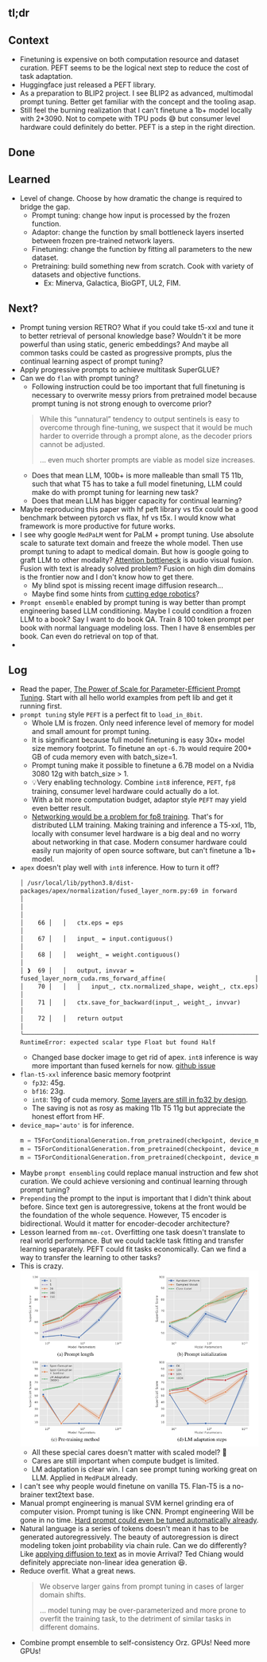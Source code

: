 ## tl;dr

## Context
- Finetuning is expensive on both computation resource and dataset curation. PEFT seems to be the logical next step to reduce the cost of task adaptation. 
- Huggingface just released a PEFT library. 
- As a preparation to BLIP2 project. I see BLIP2 as advanced, multimodal prompt tuning. Better get familiar with the concept and the tooling asap.
- Still feel the burning realization that I can't finetune a 1b+ model locally with 2*3090. Not to compete with TPU pods 😅 but consumer level hardware could definitely do better. PEFT is a step in the right direction.

## Done

## Learned
- Level of change. Choose by how dramatic the change is required to bridge the gap. 
  - Prompt tuning: change how input is processed by the frozen function.
  - Adaptor:  change the function by small bottleneck layers inserted between frozen pre-trained network layers.
  - Finetuning: change the function by fitting all parameters to the new dataset. 
  - Pretraining: build something new from scratch. Cook with variety of datasets and objective functions.
    - Ex: Minerva, Galactica, BioGPT, UL2, FIM. 

## Next?
- Prompt tuning version RETRO? What if you could take t5-xxl and tune it to better retrieval of personal knowledge base? Wouldn't it be more powerful than using static, generic embeddings? And maybe all common tasks could be casted as progressive prompts, plus the continual learning aspect of prompt tuning?
- Apply progressive prompts to achieve multitask SuperGLUE?
- Can we do `flan` with prompt tuning?
  - Following instruction could be too important that full finetuning is necessary to overwrite messy priors from pretrained model because prompt tuning is not strong enough to overcome prior?
  > While this “unnatural” tendency to output sentinels is easy to overcome through fine-tuning, we suspect that it would be much harder to override through a prompt alone, as the decoder priors cannot be adjusted.
  >
  > ... even much shorter prompts are viable as model size increases.
  - Does that mean LLM, 100b+ is more malleable than small T5 11b, such that what T5 has to take a full model finetuning, LLM could make do with prompt tuning for learning new task?
  - Does that mean LLM has bigger capacity for continual learning?
- Maybe reproducing this paper with hf peft library vs t5x could be a good benchmark between pytorch vs flax, hf vs t5x. I would know what framework is more productive for future works. 
- I see why google `MedPaLM` went for PaLM + prompt tuning. Use absolute scale to saturate text domain and freeze the whole model. Then use prompt tuning to adapt to medical domain. But how is google going to graft LLM to other modality? [Attention bottleneck](http://arxiv.org/abs/2107.00135) is audio visual fusion. Fusion with text is already solved problem? Fusion on high dim domains is the frontier now and I don't know how to get there. 
  - My blind spot is missing recent image diffusion research...
  - Maybe find some hints from [cutting edge robotics](https://ai.googleblog.com/2023/02/google-research-2022-beyond-robotics.html?m=1)?
- `Prompt ensemble` enabled by prompt tuning is way better than prompt engineering based LLM conditioning. Maybe I could condition a frozen LLM to a book? Say I want to do book QA. Train 8 100 token prompt per book with normal language modeling loss. Then I have 8 ensembles per book. Can even do retrieval on top of that.
-  

## Log
- Read the paper, [The Power of Scale for Parameter-Efficient Prompt Tuning](https://arxiv.org/abs/2104.08691). Start with all hello world examples from peft lib and get it running first. 
- `prompt tuning` style `PEFT` is a perfect fit to `load_in_8bit`.  
  - Whole LM is frozen. Only need inference level of memory for model and small amount for prompt tuning.
  - It is significant because full model finetuning is easy 30x+ model size memory footprint. To finetune an `opt-6.7b` would require 200+ GB of cuda memory even with batch_size=1. 
  - Prompt tuning make it possible to finetune a 6.7B model on a Nvidia 3080 12g with batch_size > 1. 
  - 💡Very enabling technology. Combine  `int8` inference, `PEFT`, `fp8` training, consumer level hardware could actually do a lot. 
  - With a bit more computation budget, adaptor style `PEFT` may yield even better result.
  - [Networking would be a problem for fp8 training](https://twitter.com/Tim_Dettmers/status/1621930955673047040). That's for distributed LLM training. Making training and inference a T5-xxl, 11b, locally with consumer level hardware is a big deal and no worry about networking in that case. Modern consumer hardware could easily run majority of open source software, but can't finetune a 1b+ model.
- `apex` doesn't play well with `int8` inference. How to turn it off?
  ```
  │ /usr/local/lib/python3.8/dist-packages/apex/normalization/fused_layer_norm.py:69 in forward      │
  │                                                                                                  │
  │    66 │   │   ctx.eps = eps                                                                      │
  │    67 │   │   input_ = input.contiguous()                                                        │
  │    68 │   │   weight_ = weight.contiguous()                                                      │
  │ ❱  69 │   │   output, invvar = fused_layer_norm_cuda.rms_forward_affine(                         │
  │    70 │   │   │   input_, ctx.normalized_shape, weight_, ctx.eps)                                │
  │    71 │   │   ctx.save_for_backward(input_, weight_, invvar)                                     │
  │    72 │   │   return output                                                                      │
  ╰──────────────────────────────────────────────────────────────────────────────────────────────────╯
  RuntimeError: expected scalar type Float but found Half
  ```
  - Changed base docker image to get rid of apex. `int8` inference is way more important than fused kernels for now. [github issue](https://github.com/huggingface/transformers/issues/21656)
- `flan-t5-xxl` inference basic memory footprint 
  - `fp32`: 45g.
  - `bf16`: 23g.  
  - `int8`: 19g of cuda memory. [Some layers are still in fp32 by design](https://github.com/huggingface/transformers/blob/main/src/transformers/models/t5/modeling_t5.py#L312). 
  - The saving is not as rosy as making 11b T5 11g but appreciate the honest effort from HF.
- `device_map='auto'` is for inference.
  ```python
  m = T5ForConditionalGeneration.from_pretrained(checkpoint, device_map="auto")  # fp32
  m = T5ForConditionalGeneration.from_pretrained(checkpoint, device_map="auto", torch_dtype=torch.bfloat16)  # bf16
  m = T5ForConditionalGeneration.from_pretrained(checkpoint, device_map="auto", load_in_8bit=True)  # int8
  ```
- Maybe `prompt ensembling` could replace manual instruction and few shot curation. We could achieve versioning and continual learning through prompt tuning?
- `Prepending` the prompt to the input is important that I didn't think about before. Since text gen is autoregressive, tokens at the front would be the foundation of the whole sequence. However, T5 encoder is bidirectional. Would it matter for encoder-decoder architecture?
- Lesson learned from `mm-cot`. Overfitting one task doesn't translate to real world performance. But we could tackle task fitting and transfer learning separately. PEFT could fit tasks economically. Can we find a way to transfer the learning to other tasks? 
- This is crazy. ![](asset/ablation.png)
  - All these special cares doesn't matter with scaled model? 🤯
  - Cares are still important when compute budget is limited.
  - LM adaptation is clear win. I can see prompt tuning working great on LLM. Applied in `MedPaLM` already.
- I can't see why people would finetune on vanilla T5. Flan-T5 is a no-brainer text2text base.
- Manual prompt engineering is manual SVM kernel grinding era of computer vision. Prompt tuning is like CNN. Prompt engineering Will be gone in no time. [Hard prompt could even be tuned automatically already](http://arxiv.org/abs/2302.03668).
- Natural language is a series of tokens doesn't mean it has to be generated autoregressively. The beauty of autoregression is direct modeling token joint probability via chain rule. Can we do differently? Like [applying diffusion to text](https://arxiv.org/abs/2205.14217) as in movie Arrival? Ted Chiang would definitely appreciate non-linear idea generation 😆. 
- Reduce overfit. What a great news. 
  > We observe larger gains from prompt tuning in cases of larger domain shifts.
  > 
  > ... model tuning may be over-parameterized and more prone to overfit the training task, to the detriment of similar tasks in different domains.
- Combine prompt ensemble to self-consistency Orz. GPUs! Need more GPUs!
